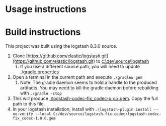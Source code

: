 # Usage instructions


# Build instructions
This project was built using the logstash 8.3.0 source.

1. Clone [https://github.com/elastic/logstash.git](https://github.com/elastic/logstash.git) to [c:\dev\source\logstash](c:\dev\source\logstash)
   1. If you use a different source path, you will need to update [./gradle.properties](./gradle.properties)
2. Open a terminal in the current path and execute  `./gradlew gem`
   1. Note: The gradle daemon seems to hold a handle to the produced artifacts. You may need to kill the gradle daemon before rebuilding with `./gradle -stop`
3. This will produce [./logstash-codec-fix_codec-x.x.x.gem](./logstash-codec-fix_codec-x.x.x.gem). Copy the full path to this file.
4. In your logstash installation, install with `.\logstash-plugin install --no-verify --local C:/dev/source/logstash-fix-codec/logstash-codec-fix_codec-1.0.0.gem`

